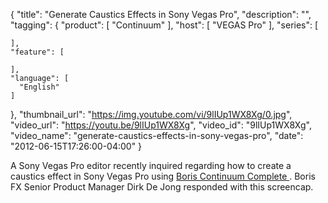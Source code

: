 {
  "title": "Generate Caustics Effects in Sony Vegas Pro",
  "description": "",
  "tagging": {
    "product": [
      "Continuum"
    ],
    "host": [
      "VEGAS Pro"
    ],
    "series": [

    ],
    "feature": [

    ],
    "language": [
      "English"
    ]
  },
  "thumbnail_url": "https://img.youtube.com/vi/9lIUp1WX8Xg/0.jpg",
  "video_url": "https://youtu.be/9lIUp1WX8Xg",
  "video_id": "9lIUp1WX8Xg",
  "video_name": "generate-caustics-effects-in-sony-vegas-pro",
  "date": "2012-06-15T17:26:00-04:00"
}

A Sony Vegas Pro editor recently inquired regarding how to create a caustics
effect in Sony Vegas Pro using [ Boris Continuum Complete
](/products/continuum/) . Boris
FX Senior Product Manager Dirk De Jong responded with this screencap.


